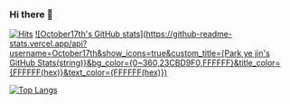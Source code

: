 ### Hi there 👋

<!--
**October7th/October7th** is a ✨ _special_ ✨ repository because its `README.md` (this file) appears on your GitHub profile.

Here are some ideas to get you started:

- 🔭 I’m currently working on ...
- 🌱 I’m currently learning ...
- 👯 I’m looking to collaborate on ...
- 🤔 I’m looking for help with ...
- 💬 Ask me about ...
- 📫 How to reach me: ...
- 😄 Pronouns: ...
- ⚡ Fun fact: ...
-->

[![Hits](https://hits.seeyoufarm.com/api/count/incr/badge.svg?url=https%3A%2F%2Fgithub.com%2Fgjbae1212%2Fhit-counter&count_bg=%23CBD9F0&title_bg=%23CBD9F0&icon=googlefit.svg&icon_color=%23FFDEDE&title=hits&edge_flat=false)](https://hits.seeyoufarm.com)
[![October17th's GitHub stats](https://github-readme-stats.vercel.app/api?username=October17th&show_icons=true&custom_title={Park ye jin's GitHub Stats(string)}&bg_color={0~360,23CBD9F0,FFFFFF}&title_color={FFFFFF(hex)}&text_color={FFFFFF(hex)})
](https://github.com/anuraghazra/github-readme-stats)

[![Top Langs](https://github-readme-stats.vercel.app/api/top-langs/?username=October17th&layout=compact)](https://github.com/anuraghazra/github-readme-stats)

